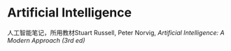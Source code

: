 # Artificial Intelligence

人工智能笔记，所用教材Stuart Russell, Peter Norvig, *Artificial Intelligence: A Modern Approach (3rd ed)*